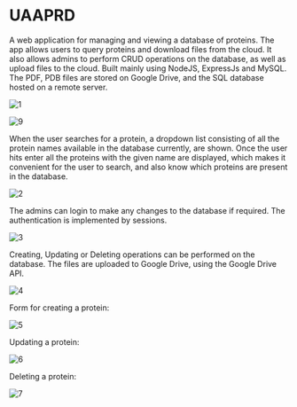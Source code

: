 # UAAPRD

A web application for managing and viewing a database of proteins. The app allows users to query proteins and download files from the cloud. It also allows admins to perform CRUD operations on the database, as well as upload files to the cloud. Built mainly using NodeJS, ExpressJs and MySQL. The PDF, PDB files are stored on Google Drive, and the SQL database hosted on a remote server.  

![1](https://user-images.githubusercontent.com/87132174/159533885-8a3fea35-0c16-4a0f-a014-5e35c1ebebae.jpg)  

![9](https://user-images.githubusercontent.com/87132174/159538832-057ee906-8710-4081-81d3-b7003e1b2ee9.jpg)  

When the user searches for a protein, a dropdown list consisting of all the protein names available in the database currently, are shown. Once the user hits enter all the proteins with the given name are displayed, which makes it convenient for the user to search, and also know which proteins are present in the database.  

![2](https://user-images.githubusercontent.com/87132174/159534392-15ef85eb-0c4e-4490-ab31-1699a6444745.jpg)  

The admins can login to make any changes to the database if required. The authentication is implemented by sessions.  
  
![3](https://user-images.githubusercontent.com/87132174/159534801-7dd7d579-a2b0-4ebb-ae5f-ff74e392c685.jpg)  

Creating, Updating or Deleting operations can be performed on the database. The files are uploaded to Google Drive, using the Google Drive API.   

![4](https://user-images.githubusercontent.com/87132174/159535576-765f9335-a8d2-47d6-9f01-db41bbb15154.jpg)  

Form for creating a protein:   

![5](https://user-images.githubusercontent.com/87132174/159535775-c8b40458-279c-4751-9e3a-5df52a27b6fa.jpg)  

Updating a protein:  

![6](https://user-images.githubusercontent.com/87132174/159536115-33eb7bc4-9836-4468-9835-7d2f42cbdf8f.jpg)  

Deleting a protein:  

![7](https://user-images.githubusercontent.com/87132174/159536364-75649c8e-588e-4f97-a0a5-ba01e15dd68f.jpg)



